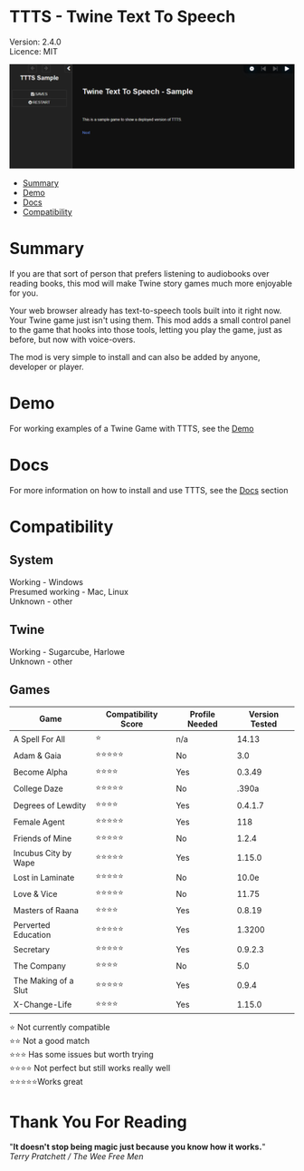 # TTTS - Twine Text To Speech

Version: 2.4.0 \
Licence: MIT

![Screenshot](docs/_docs-media/1.png 'Screenshot')

-   [Summary](#summary)
-   [Demo](https://elo-ven.github.io/TTTS/demo)
-   [Docs](https://github.com/Elo-Ven/TTTS/tree/main/docs)
-   [Compatibility](#compatibility)

# Summary

If you are that sort of person that prefers listening to audiobooks over reading books, this mod will make Twine story games much more enjoyable for you.

Your web browser already has text-to-speech tools built into it right now. Your Twine game just isn't using them. This mod adds a small control panel to the game that hooks into those tools, letting you play the game, just as before, but now with voice-overs.

The mod is very simple to install and can also be added by anyone, developer or player.

# Demo

For working examples of a Twine Game with TTTS, see the [Demo](https://github.com/Elo-Ven/TTTS/tree/main/demo)

# Docs

For more information on how to install and use TTTS, see the [Docs](https://github.com/Elo-Ven/TTTS/tree/main/docs) section

# Compatibility

## System

Working - Windows \
Presumed working - Mac, Linux \
Unknown - other

## Twine

Working - Sugarcube, Harlowe \
Unknown - other

## Games

| Game                 | Compatibility Score | Profile Needed | Version Tested |
| -------------------- | ------------------- | -------------- | -------------- |
| A Spell For All      | ⭐                  | n/a            | 14.13          |
| Adam & Gaia          | ⭐⭐⭐⭐⭐          | No             | 3.0            |
| Become Alpha         | ⭐⭐⭐⭐            | Yes            | 0.3.49         |
| College Daze         | ⭐⭐⭐⭐⭐          | No             | .390a          |
| Degrees of Lewdity   | ⭐⭐⭐⭐            | Yes            | 0.4.1.7        |
| Female Agent         | ⭐⭐⭐⭐⭐          | Yes            | 118            |
| Friends of Mine      | ⭐⭐⭐⭐⭐          | No             | 1.2.4          |
| Incubus City by Wape | ⭐⭐⭐⭐⭐          | Yes            | 1.15.0         |
| Lost in Laminate     | ⭐⭐⭐⭐⭐          | No             | 10.0e          |
| Love & Vice          | ⭐⭐⭐⭐⭐          | No             | 11.75          |
| Masters of Raana     | ⭐⭐⭐⭐            | Yes            | 0.8.19         |
| Perverted Education  | ⭐⭐⭐⭐⭐          | Yes            | 1.3200         |
| Secretary            | ⭐⭐⭐⭐⭐          | Yes            | 0.9.2.3        |
| The Company          | ⭐⭐⭐⭐            | No             | 5.0            |
| The Making of a Slut | ⭐⭐⭐⭐⭐          | Yes            | 0.9.4          |
| X-Change-Life        | ⭐⭐⭐⭐            | Yes            | 1.15.0         |

⭐ Not currently compatible \
⭐⭐ Not a good match \
⭐⭐⭐ Has some issues but worth trying \
⭐⭐⭐⭐ Not perfect but still works really well \
⭐⭐⭐⭐⭐Works great

# Thank You For Reading

"**It doesn't stop being magic just because you know how it works.**"\
_Terry Pratchett / The Wee Free Men_
